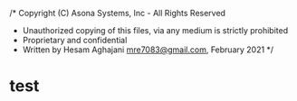 /* 
Copyright (C) Asona Systems, Inc - All Rights Reserved
 * Unauthorized copying of this files, via any medium is strictly prohibited
 * Proprietary and confidential
 * Written by Hesam Aghajani <mre7083@gmail.com>, February 2021
 */
# test
